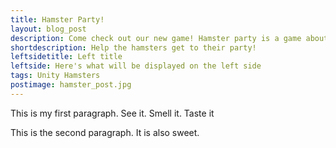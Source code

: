 ```yaml
---
title: Hamster Party!
layout: blog_post
description: Come check out our new game! Hamster party is a game about helping the hamsters get back to the party, bringing fun party surprises with them!
shortdescription: Help the hamsters get to their party!
leftsidetitle: Left title
leftside: Here's what will be displayed on the left side
tags: Unity Hamsters
postimage: hamster_post.jpg
---
```


This is my first paragraph. See it. Smell it. Taste it

This is the second paragraph. It is also sweet.
